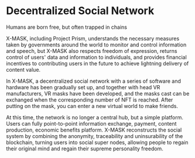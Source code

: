 # Decentralized Social Network

Humans are born free, but often trapped in chains

X-MASK, including Project Prism, understands the necessary measures taken by governments around the world to monitor and control information and speech, but X-MASK also respects freedom of expression, returns control of users' data and information to individuals, and provides financial incentives to contributing users in the future to achieve lightning delivery of content value.

In X-MASK, a decentralized social network with a series of software and hardware has been gradually set up, and together with head VR manufacturers, VR masks have been developed, and the masks cast can be exchanged when the corresponding number of NFT is reached. After putting on the mask, you can enter a new virtual world to make friends.

At this time, the network is no longer a central hub, but a simple platform. Users can fully point-to-point information exchange, payment, content production, economic benefits platform. X-MASK reconstructs the social system by combining the anonymity, traceability and uninsurability of the blockchain, turning users into social super nodes, allowing people to regain their original mind and regain their supreme personality freedom.
